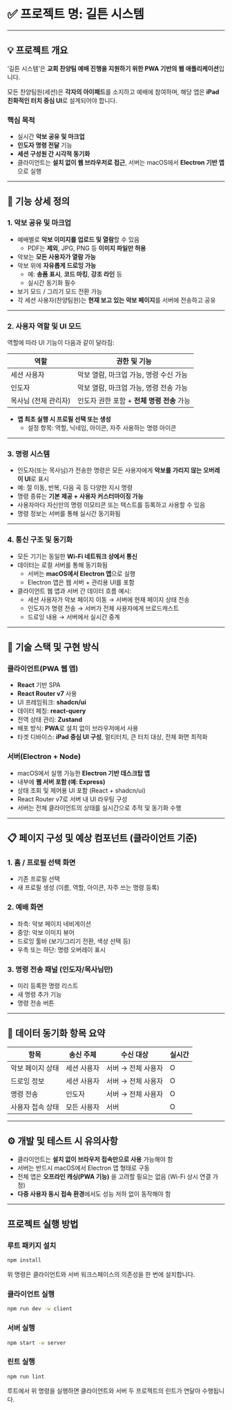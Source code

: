# **✅ 프로젝트 명: 길튼 시스템**

---

## **💡 프로젝트 개요**

‘길튼 시스템’은 **교회 찬양팀 예배 진행을 지원하기 위한 PWA 기반의 웹 애플리케이션**입니다.

모든 찬양팀원(세션)은 **각자의 아이패드**를 소지하고 예배에 참여하며, 해당 앱은 **iPad 친화적인 터치 중심 UI**로 설계되어야 합니다.

### **핵심 목적**

- 실시간 **악보 공유 및 마크업**
- **인도자 명령 전달** 기능
- **세션 구성원 간 시각적 동기화**
- 클라이언트는 **설치 없이 웹 브라우저로 접근**, 서버는 macOS에서 **Electron 기반 앱**으로 실행

---

## **🧩 기능 상세 정의**

### **1. 악보 공유 및 마크업**

- 예배별로 **악보 이미지를 업로드 및 열람**할 수 있음
    - PDF는 **제외**, JPG, PNG 등 **이미지 파일만 허용**
- 악보는 **모든 사용자가 열람 가능**
- 악보 위에 **자유롭게 드로잉 가능**
    - 예: **송폼 표시**, **코드 마킹**, **강조 라인** 등
    - 실시간 동기화 필수
- 보기 모드 / 그리기 모드 전환 가능
- 각 세션 사용자(찬양팀원)는 **현재 보고 있는 악보 페이지**를 서버에 전송하고 공유

---

### **2. 사용자 역할 및 UI 모드**

역할에 따라 UI 기능이 다음과 같이 달라짐:

| **역할** | **권한 및 기능** |
| --- | --- |
| 세션 사용자 | 악보 열람, 마크업 가능, 명령 수신 가능 |
| 인도자 | 악보 열람, 마크업 가능, 명령 전송 가능 |
| 목사님 (전체 관리자) | 인도자 권한 포함 + **전체 명령 전송** 가능 |
- **앱 최초 실행 시 프로필 선택 또는 생성**
    - 설정 항목: 역할, 닉네임, 아이콘, 자주 사용하는 명령 아이콘

---

### **3. 명령 시스템**

- 인도자(또는 목사님)가 전송한 명령은 모든 사용자에게 **악보를 가리지 않는 오버레이 UI**로 표시
- 예: 절 이동, 반복, 다음 곡 등 다양한 지시 명령
- 명령 종류는 **기본 제공 + 사용자 커스터마이징 가능**
- 사용자마다 자신만의 명령 이모티콘 또는 텍스트를 등록하고 사용할 수 있음
- 명령 정보는 서버를 통해 실시간 동기화됨

---

### **4. 통신 구조 및 동기화**

- 모든 기기는 동일한 **Wi-Fi 네트워크 상에서 통신**
- 데이터는 로컬 서버를 통해 동기화됨
    - 서버는 **macOS에서 Electron 앱**으로 실행
    - Electron 앱은 웹 서버 + 관리용 UI를 포함
- 클라이언트 웹 앱과 서버 간 데이터 흐름 예시:
    - 세션 사용자가 악보 페이지 이동 → 서버에 현재 페이지 상태 전송
    - 인도자가 명령 전송 → 서버가 전체 사용자에게 브로드캐스트
    - 드로잉 내용 → 서버에서 실시간 중계

---

## **🔧 기술 스택 및 구현 방식**

### **클라이언트(PWA 웹 앱)**

- **React** 기반 SPA
- **React Router v7** 사용
- UI 프레임워크: **shadcn/ui**
- 데이터 페칭: **react-query**
- 전역 상태 관리: **Zustand**
- 배포 방식: **PWA**로 설치 없이 브라우저에서 사용
- 타겟 디바이스: **iPad 중심 UI 구성**, 멀티터치, 큰 터치 대상, 전체 화면 최적화

### **서버(Electron + Node)**

- macOS에서 실행 가능한 **Electron 기반 데스크탑 앱**
- 내부에 **웹 서버 포함 (예: Express)**
- 상태 조회 및 제어용 UI 포함 (React + shadcn/ui)
- React Router v7로 서버 내 UI 라우팅 구성
- 서버는 전체 클라이언트의 상태를 실시간으로 추적 및 동기화 수행

---

## **📋 페이지 구성 및 예상 컴포넌트 (클라이언트 기준)**

### **1. 홈 / 프로필 선택 화면**

- 기존 프로필 선택
- 새 프로필 생성 (이름, 역할, 아이콘, 자주 쓰는 명령 등록)

### **2. 예배 화면**

- 좌측: 악보 페이지 네비게이션
- 중앙: 악보 이미지 뷰어
- 드로잉 툴바 (보기/그리기 전환, 색상 선택 등)
- 우측 또는 하단: 명령 오버레이 표시

### **3. 명령 전송 패널 (인도자/목사님만)**

- 미리 등록한 명령 리스트
- 새 명령 추가 기능
- 명령 전송 버튼

---

## **📡 데이터 동기화 항목 요약**

| **항목** | **송신 주체** | **수신 대상** | **실시간** |
| --- | --- | --- | --- |
| 악보 페이지 상태 | 세션 사용자 | 서버 → 전체 사용자 | O |
| 드로잉 정보 | 세션 사용자 | 서버 → 전체 사용자 | O |
| 명령 전송 | 인도자 | 서버 → 전체 사용자 | O |
| 사용자 접속 상태 | 모든 사용자 | 서버 | O |

---

## **⚙️ 개발 및 테스트 시 유의사항**

- 클라이언트는 **설치 없이 브라우저 접속만으로 사용** 가능해야 함
- 서버는 반드시 macOS에서 Electron 앱 형태로 구동
- 전체 앱은 **오프라인 캐싱(PWA 기능)** 을 고려할 필요는 없음 (Wi-Fi 상시 연결 가정)
- **다중 사용자 동시 접속 환경**에서도 성능 저하 없이 동작해야 함

---

## 프로젝트 실행 방법

### 루트 패키지 설치

```bash
npm install
```

위 명령은 클라이언트와 서버 워크스페이스의 의존성을 한 번에 설치합니다.

### 클라이언트 실행

```bash
npm run dev -w client
```

### 서버 실행

```bash
npm start -w server
```

### 린트 실행

```bash
npm run lint
```

루트에서 위 명령을 실행하면 클라이언트와 서버 두 프로젝트의 린트가 연달아 수행됩니다.

